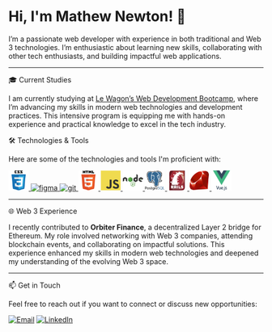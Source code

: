 # Hi, I'm Mathew Newton! 👋
I’m a passionate web developer with experience in both traditional and Web 3 technologies. I’m enthusiastic about learning new skills, collaborating with other tech enthusiasts, and building impactful web applications.
<hr>

🎓 Current Studies

I am currently studying at [Le Wagon’s Web Development Bootcamp](https://www.lewagon.com), where I’m advancing my skills in modern web technologies and development practices. This intensive program is equipping me with hands-on experience and practical knowledge to excel in the tech industry.

🛠️ Technologies & Tools

Here are some of the technologies and tools I'm proficient with:

<p align="left"><a href="https://getbootstrap.com" target="_blank" rel="noreferrer">
<img src="https://raw.githubusercontent.com/devicons/devicon/master/icons/css3/css3-original-wordmark.svg" alt="css3" width="40" height="40"/> </a> <a href="https://www.figma.com/" target="_blank" rel="noreferrer"> <img src="https://www.vectorlogo.zone/logos/figma/figma-icon.svg" alt="figma" width="40" height="40"/> </a> <a href="https://git-scm.com/" target="_blank" rel="noreferrer"> <img src="https://www.vectorlogo.zone/logos/git-scm/git-scm-icon.svg" alt="git" width="40" height="40"/> </a> <a href="https://www.w3.org/html/" target="_blank" rel="noreferrer"> <img src="https://raw.githubusercontent.com/devicons/devicon/master/icons/html5/html5-original-wordmark.svg" alt="html5" width="40" height="40"/> </a> <a href="https://developer.mozilla.org/en-US/docs/Web/JavaScript" target="_blank" rel="noreferrer"> <img src="https://raw.githubusercontent.com/devicons/devicon/master/icons/javascript/javascript-original.svg" alt="javascript" width="40" height="40"/> </a> <a href="https://nodejs.org" target="_blank" rel="noreferrer"> <img src="https://raw.githubusercontent.com/devicons/devicon/master/icons/nodejs/nodejs-original-wordmark.svg" alt="nodejs" width="40" height="40"/> </a> <a href="https://www.postgresql.org" target="_blank" rel="noreferrer"> <img src="https://raw.githubusercontent.com/devicons/devicon/master/icons/postgresql/postgresql-original-wordmark.svg" alt="postgresql" width="40" height="40"/> </a> <a href="https://rubyonrails.org" target="_blank" rel="noreferrer"> <img src="https://raw.githubusercontent.com/devicons/devicon/master/icons/rails/rails-original-wordmark.svg" alt="rails" width="40" height="40"/> </a> <a href="https://www.ruby-lang.org/en/" target="_blank" rel="noreferrer"> <img src="https://raw.githubusercontent.com/devicons/devicon/master/icons/ruby/ruby-original.svg" alt="ruby" width="40" height="40"/> </a> <a href="https://vuejs.org/" target="_blank" rel="noreferrer"> <img src="https://raw.githubusercontent.com/devicons/devicon/master/icons/vuejs/vuejs-original-wordmark.svg" alt="vuejs" width="40" height="40"/> </a> </p>
<hr border: 1px solid #cccccc;>

🌐 Web 3 Experience

I recently contributed to **Orbiter Finance**, a decentralized Layer 2 bridge for Ethereum. My role involved networking with Web 3 companies, attending blockchain events, and collaborating on impactful solutions. This experience enhanced my skills in modern web technologies and deepened my understanding of the evolving Web 3 space.
<hr border: 1px solid #cccccc;>
📫 Get in Touch

Feel free to reach out if you want to connect or discuss new opportunities:

[![Email](https://img.shields.io/static/v1?message=Email&logo=gmail&label=&color=D14836&logoColor=white&style=for-the-badge)](mailto:mattynewts@gmail.com)
[![LinkedIn](https://img.shields.io/static/v1?message=LinkedIn&logo=linkedin&label=&color=0077B5&logoColor=white&style=for-the-badge)](https://www.linkedin.com/in/mathew-newton1)

